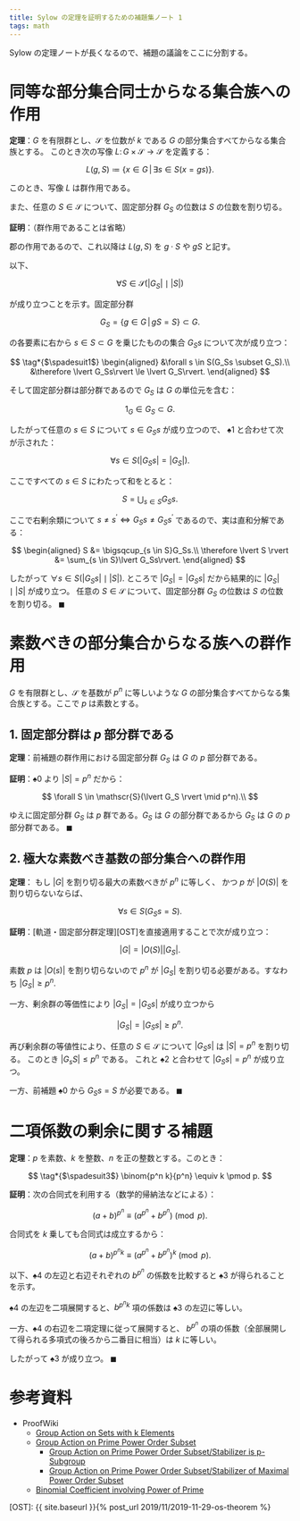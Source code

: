 ```yaml
---
title: Sylow の定理を証明するための補題集ノート 1
tags: math
---
```


Sylow の定理ノートが長くなるので、補題の議論をここに分割する。

# 同等な部分集合同士からなる集合族への作用

**定理**：$G$ を有限群とし、$\mathscr S$ を位数が $k$ である $G$ の部分集合すべてからなる集合族とする。
このとき次の写像 $L\colon G \times \mathscr{S} \longrightarrow \mathscr{S}$ を定義する：

$$
L(g, S) \coloneqq \{ x \in G \,|\, \exists s \in S(x = gs) \}.
$$

このとき、写像 $L$ は群作用である。

また、任意の $S \in \mathscr S$ について、固定部分群 $G_S$ の位数は $S$ の位数を割り切る。

**証明**：（群作用であることは省略）

郡の作用であるので、これ以降は $L(g, S)$ を $g \cdot S$ や $gS$ と記す。

以下、

$$
\tag*{$\spadesuit0$}
\forall S \in \mathscr{S}(\lvert G_S \rvert \mid \lvert S \rvert)
$$

が成り立つことを示す。固定部分群

$$
G_S = \{g \in G \,|\, gS = S\} \subset G.
$$

の各要素に右から $s \in S \subset G$ を乗じたものの集合 $G_Ss$ について次が成り立つ：

$$
\tag*{$\spadesuit1$}
\begin{aligned}
&\forall s \in S(G_Ss \subset G_S).\\
&\therefore \lvert G_Ss\rvert \le \lvert G_S\rvert.
\end{aligned}
$$

そして固定部分群は部分群であるので $G_S$ は $G$ の単位元を含む：

$$
1_G \in G_S \subset G.
$$

したがって任意の $s \in S$ について $s \in G_Ss$ が成り立つので、
$\spadesuit1$ と合わせて次が示された：

$$
\forall s \in S(\lvert G_Ss\rvert = \lvert G_S\rvert).
$$

ここですべての $s \in S$ にわたって和をとると：

$$
S = \bigcup_{s \in S}G_Ss.
$$

ここで右剰余類について $s \ne s^{\prime} \iff G_Ss \ne G_Ss^{\prime}$ であるので、実は直和分解である：

$$
\begin{aligned}
S &= \bigsqcup_{s \in S}G_Ss.\\
\therefore \lvert S \rvert &= \sum_{s \in S}\lvert G_Ss\rvert.
\end{aligned}
$$

したがって $\forall s \in S(\lvert G_Ss \rvert \mid \lvert S \rvert).$
ところで $\lvert G_S \rvert = \lvert G_Ss \rvert$ だから結果的に
$\lvert G_S \rvert \mid \lvert S \rvert$ が成り立つ。
任意の $S \in \mathscr S$ について、固定部分群 $G_S$ の位数は $S$ の位数を割り切る。
$\blacksquare$

# 素数べきの部分集合からなる族への群作用

$G$ を有限群とし、$\mathscr S$ を基数が $p^n$ に等しいような
$G$ の部分集合すべてからなる集合族とする。ここで $p$ は素数とする。

## 1. 固定部分群は $p$ 部分群である

**定理**：前補題の群作用における固定部分群 $G_S$ は $G$ の $p$ 部分群である。

**証明**：$\spadesuit0$ より $\lvert S \rvert = p^n$ だから：

$$
\forall S \in \mathscr{S}(\lvert G_S \rvert \mid p^n).\\
$$

ゆえに固定部分群 $G_S$ は $p$ 群である。$G_S$ は $G$ の部分群であるから
$G_S$ は $G$ の $p$ 部分群である。
$\blacksquare$

## 2. 極大な素数べき基数の部分集合への群作用

**定理**：
もし $\lvert G \rvert$ を割り切る最大の素数べきが $p^n$ に等しく、
かつ $p$ が $\lvert O(S) \rvert$ を割り切らないならば、

$$
\forall s \in S(G_Ss = S).
$$

**証明**：[軌道・固定部分群定理][OST]を直接適用することで次が成り立つ：

$$
\lvert G \rvert = \lvert O(S) \rvert \lvert G_S\rvert.
$$

素数 $p$ は $\lvert O(s) \rvert$ を割り切らないので $p^n$ が
$\lvert G_S \rvert$ を割り切る必要がある。すなわち $\lvert G_S \rvert \ge p^n.$

一方、剰余群の等価性により $\lvert G_S \rvert = \lvert G_Ss\rvert$ が成り立つから

$$
\tag*{$\spadesuit2$}
\lvert G_S \rvert = \lvert G_Ss \rvert\ge p^n.
$$

再び剰余群の等値性により、任意の $S \in \mathscr{S}$ について
$\lvert G_Ss \rvert$ は $\lvert S \rvert = p^n$ を割り切る。
このとき $\lvert G_sS \rvert \le p^n$ である。
これと $\spadesuit2$ と合わせて $\lvert G_Ss\rvert = p^n$ が成り立つ。

一方、前補題 $\spadesuit0$ から $G_Ss = S$ が必要である。
$\blacksquare$

# 二項係数の剰余に関する補題

**定理**：$p$ を素数、$k$ を整数、$n$ を正の整数とする。このとき：

$$
\tag*{$\spadesuit3$}
\binom{p^n k}{p^n} \equiv k \pmod p.
$$

**証明**：次の合同式を利用する（数学的帰納法などによる）：

$$
(a + b)^{p^n} \equiv (a^{p^n} + b^{p^n}) \pmod p.
$$

合同式を $k$ 乗しても合同式は成立するから：

$$
\tag*{$\spadesuit4$}
(a + b)^{p^nk} \equiv (a^{p^n} + b^{p^n})^k \pmod p.
$$

以下、$\spadesuit4$ の左辺と右辺それぞれの $b^{p^n}$ の係数を比較すると
$\spadesuit3$ が得られることを示す。

$\spadesuit4$ の左辺を二項展開すると、$b^{p^nk}$ 項の係数は
$\spadesuit3$ の左辺に等しい。

一方、$\spadesuit4$ の右辺を二項定理に従って展開すると、
$b^{p^n}$ の項の係数（全部展開して得られる多項式の後ろから二番目に相当）は $k$ に等しい。

したがって $\spadesuit3$ が成り立つ。
$\blacksquare$

# 参考資料

* ProofWiki
  * [Group Action on Sets with k Elements](https://proofwiki.org/wiki/Group_Action_on_Sets_with_k_Elements)
  * [Group Action on Prime Power Order Subset](https://proofwiki.org/wiki/Group_Action_on_Prime_Power_Order_Subset)
    * [Group Action on Prime Power Order Subset/Stabilizer is p-Subgroup](https://proofwiki.org/wiki/Group_Action_on_Prime_Power_Order_Subset/Stabilizer_is_p-Subgroup)
    * [Group Action on Prime Power Order Subset/Stabilizer of Maximal Power Order Subset](https://proofwiki.org/wiki/Group_Action_on_Prime_Power_Order_Subset/Stabilizer_of_Maximal_Power_Order_Subset)
  * [Binomial Coefficient involving Power of Prime](https://proofwiki.org/wiki/Binomial_Coefficient_involving_Power_of_Prime)

[OST]: {{ site.baseurl }}{% post_url 2019/11/2019-11-29-os-theorem %}

